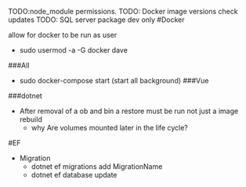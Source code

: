 TODO:node_module permissions.
TODO: Docker image versions check updates
TODO: SQL server package dev only
#Docker

allow for docker to be run as user
* sudo usermod -a -G docker dave                                                                                

###All
* sudo docker-compose start (start all background)
###Vue

###dotnet

* After removal of a ob and bin a restore must be run not just a image rebuild
  * why Are volumes mounted later in the life cycle?

#EF

* Migration
  * dotnet ef migrations add MigrationName
  * dotnet ef database update

